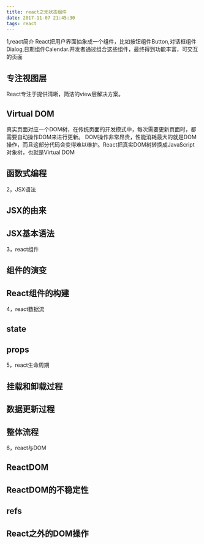 ```yaml
---
title: react之无状态组件
date: 2017-11-07 21:45:30
tags: react
---
```


1,react简介
React把用户界面抽象成一个组件，比如按钮组件Button,对话框组件Dialog,日期组件Calendar.开发者通过组合这些组件，最终得到功能丰富，可交互的页面
## 专注视图层
React专注于提供清晰，简洁的view层解决方案。
## Virtual DOM 
真实页面对应一个DOM树，在传统页面的开发模式中，每次需要更新页面时，都需要自动操作DOM来进行更新。
DOM操作非常昂贵，性能消耗最大的就是DOM操作，而且这部分代码会变得难以维护。React把真实DOM树转换成JavaScript对象树，也就是Virtual DOM
## 函数式编程

2，JSX语法
## JSX的由来
## JSX基本语法
3，react组件
## 组件的演变
## React组件的构建
4，react数据流
## state
## props

5，react生命周期
## 挂载和卸载过程
## 数据更新过程
## 整体流程
6，react与DOM
## ReactDOM
## ReactDOM的不稳定性
## refs
## React之外的DOM操作
